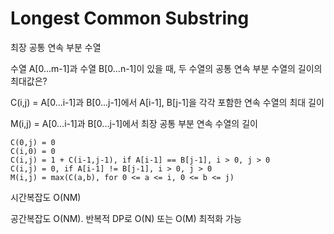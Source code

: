 # Longest Common Substring

최장 공통 연속 부분 수열

수열 A[0...m-1]과 수열 B[0...n-1]이 있을 때, 두 수열의 공통 연속 부분 수열의 길이의 최대값은?

C(i,j) = A[0...i-1]과 B[0...j-1]에서 A[i-1], B[j-1]을 각각 포함한 연속 수열의 최대 길이

M(i,j) = A[0...i-1]과 B[0...j-1]에서 최장 공통 부분 연속 수열의 길이

```
C(0,j) = 0
C(i,0) = 0
C(i,j) = 1 + C(i-1,j-1), if A[i-1] == B[j-1], i > 0, j > 0
C(i,j) = 0, if A[i-1] != B[j-1], i > 0, j > 0
M(i,j) = max(C(a,b), for 0 <= a <= i, 0 <= b <= j)
```

시간복잡도 O(NM)

공간복잡도 O(NM). 반복적 DP로 O(N) 또는 O(M) 최적화 가능
